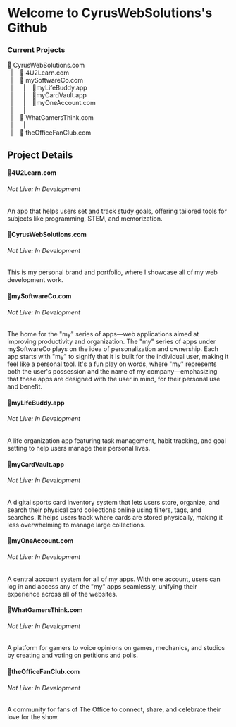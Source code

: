 <h1>Welcome to CyrusWebSolutions's Github</h1>

<h3>Current Projects</h3>

🔶 CyrusWebSolutions.com<br>
&nbsp;&nbsp;|&nbsp;&nbsp;&nbsp;&nbsp;🔶 4U2Learn.com<br>
&nbsp;&nbsp;|&nbsp;&nbsp;&nbsp;&nbsp;🔶 mySoftwareCo.com<br>
&nbsp;&nbsp;|&nbsp;&nbsp;&nbsp;&nbsp;&nbsp;&nbsp;|&nbsp;&nbsp;&nbsp;&nbsp;🔸myLifeBuddy.app<br>
&nbsp;&nbsp;|&nbsp;&nbsp;&nbsp;&nbsp;&nbsp;&nbsp;|&nbsp;&nbsp;&nbsp;&nbsp;🔸myCardVault.app<br>
&nbsp;&nbsp;|&nbsp;&nbsp;&nbsp;&nbsp;&nbsp;&nbsp;|&nbsp;&nbsp;&nbsp;&nbsp;🔸myOneAccount.com<br>
&nbsp;&nbsp;|&nbsp;&nbsp;&nbsp;&nbsp;&nbsp;&nbsp;|<br>
&nbsp;&nbsp;|&nbsp;&nbsp;&nbsp;&nbsp;🔶 WhatGamersThink.com<br>
&nbsp;&nbsp;|&nbsp;&nbsp;&nbsp;&nbsp;&nbsp;&nbsp;|<br>
&nbsp;&nbsp;|&nbsp;&nbsp;&nbsp;&nbsp;🔶 theOfficeFanClub.com<br>

<h2>Project Details</h2>

<h4>🔸4U2Learn.com</h4>
<h6>Not Live: In Development</h6>
An app that helps users set and track study goals, offering tailored tools for subjects like programming, STEM, and memorization.

<h4>🔶CyrusWebSolutions.com</h4>
<h6>Not Live: In Development</h6>
This is my personal brand and portfolio, where I showcase all of my web development work.

<h4>🔶mySoftwareCo.com</h4>
<h6>Not Live: In Development</h6>
The home for the "my" series of apps—web applications aimed at improving productivity and organization. The "my" series of apps under mySoftwareCo plays on the idea of personalization and ownership. Each app starts with "my" to signify that it is built for the individual user, making it feel like a personal tool. It's a fun play on words, where "my" represents both the user's possession and the name of my company—emphasizing that these apps are designed with the user in mind, for their personal use and benefit.

<h4>🔸myLifeBuddy.app</h4>
<h6>Not Live: In Development</h6>
A life organization app featuring task management, habit tracking, and goal setting to help users manage their personal lives.

<h4>🔸myCardVault.app</h4>
<h6>Not Live: In Development</h6>
A digital sports card inventory system that lets users store, organize, and search their physical card collections online using filters, tags, and searches. It helps users track where cards are stored physically, making it less overwhelming to manage large collections.

<h4>🔸myOneAccount.com</h4>
<h6>Not Live: In Development</h6>
A central account system for all of my apps. With one account, users can log in and access any of the "my" apps seamlessly, unifying their experience across all of the websites.

<h4>🔶WhatGamersThink.com</h4>
<h6>Not Live: In Development</h6>
A platform for gamers to voice opinions on games, mechanics, and studios by creating and voting on petitions and polls.

<h4>🔶theOfficeFanClub.com</h4>
<h6>Not Live: In Development</h6>
A community for fans of The Office to connect, share, and celebrate their love for the show.


<!--
**CyrusWebSolutions/CyrusWebSolutions** is a ✨ _special_ ✨ repository because its `README.md` (this file) appears on your GitHub profile.

Here are some ideas to get you started:

- 🔭 I’m currently working on ...
- 🌱 I’m currently learning ...
- 👯 I’m looking to collaborate on ...
- 🤔 I’m looking for help with ...
- 💬 Ask me about ...
- 📫 How to reach me: ...
- 😄 Pronouns: ...
- ⚡ Fun fact: ...
-->
